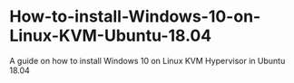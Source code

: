 # How-to-install-Windows-10-on-Linux-KVM-Ubuntu-18.04
A guide on how to install Windows 10 on Linux KVM Hypervisor in Ubuntu 18.04
